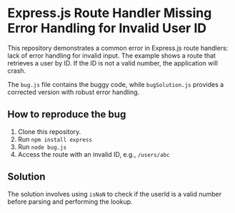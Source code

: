 # Express.js Route Handler Missing Error Handling for Invalid User ID

This repository demonstrates a common error in Express.js route handlers:  lack of error handling for invalid input. The example shows a route that retrieves a user by ID.  If the ID is not a valid number, the application will crash.

The `bug.js` file contains the buggy code, while `bugSolution.js` provides a corrected version with robust error handling.

## How to reproduce the bug

1. Clone this repository.
2. Run `npm install express`
3. Run `node bug.js`
4. Access the route with an invalid ID, e.g., `/users/abc`

## Solution

The solution involves using `isNaN` to check if the userId is a valid number before parsing and performing the lookup.
